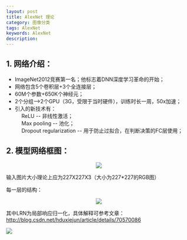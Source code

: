 ```yaml
---
layout: post
title: AlexNet 理论
category: 图像分类
tags: AlexNet
keywords: AlexNet
description:
---
```


## 1. 网络介绍：

* ImageNet2012竞赛第一名；他标志着DNN深度学习革命的开始；
* 网络包含5个卷积层+3个全连接层；
* 60M个参数+650K个神经元；
* 2个分组——>2个GPU（3G，受限于当时硬件），训练时长一周，50x加速；
* 引入的新技术有：<br>
&emsp;
ReLU -- 非线性激活；<br>
&emsp;
Max pooling -- 池化；<br>
&emsp;
Dropout regularization -- 用于防止过拟合，在判断决策的FC层使用；

## 2. 模型网络框图：

<div style="text-align:center">

<img src="https://raw.githubusercontent.com/chiemon/chiemon.github.io/master/img/Alexnet-1.png">

</div>

输入图片大小理论上应为227X227X3（大小为227*227的RGB图）

每一层的结构：

<div style="text-align:center">

<img src="https://raw.githubusercontent.com/chiemon/chiemon.github.io/master/img/Alexnet-2.png">

</div>

其中LRN为局部响应归一化，具体解释可参考文章：
<http://blog.csdn.net/hduxiejun/article/details/70570086>

<img src="https://raw.githubusercontent.com/chiemon/chiemon.github.io/master/img/Alexnet-3.png">